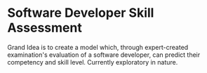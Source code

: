 # Software Developer Skill Assessment
Grand Idea is to create a model which, through expert-created examination's evaluation of a software developer, can predict their competency and skill level. Currently exploratory in nature.
